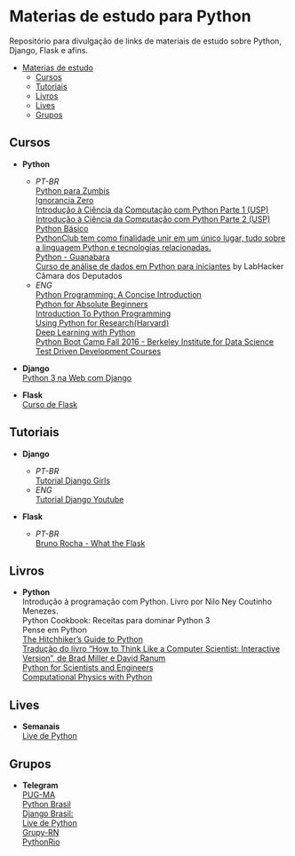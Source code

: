# Materias de estudo para Python
Repositório para divulgação de links de materiais de estudo sobre Python, Django, Flask e afins.

<!-- TOC -->

- [Materias de estudo](#materias-de-estudo)
    - [Cursos](#cursos)
    - [Tutoriais](#tutoriais)
    - [Livros](#livros)
    - [Lives](#lives)
    - [Grupos](#grupos)

<!-- /TOC -->

## Cursos
- **Python**
     - *PT-BR*
          </br>[Python para Zumbis](https://www.pycursos.com/python-para-zumbis/)
          </br>[Ignorancia Zero](https://www.youtube.com/playlist?list=PLfCKf0-awunOu2WyLe2pSD2fXUo795xRe)
          </br>[Introdução à Ciência da Computação com Python Parte 1 (USP)](https://www.coursera.org/learn/ciencia-computacao-python-conceitos)
          </br>[Introdução à Ciência da Computação com Python Parte 2 (USP)](https://www.coursera.org/learn/ciencia-computacao-python-conceitos-2)
          </br>[Python Básico](https://solyd.com.br/treinamentos/python-basico)
          </br>[PythonClub tem como finalidade unir em um único lugar, tudo sobre a linguagem Python e tecnologias relacionadas.](http://pythonclub.com.br/)
          </br>[Python - Guanabara](https://www.youtube.com/playlist?list=PLHz_AreHm4dlKP6QQCekuIPky1CiwmdI6)
          </br>[Curso de análise de dados em Python para iniciantes](https://www.youtube.com/playlist?list=PLqiFjCF_dtcymXtdjwAP4s7tRoW4CYwnH) by LabHacker Câmara dos Deputados
    - *ENG*
          </br>[Python Programming: A Concise Introduction](https://www.coursera.org/learn/python-programming-introduction)
          </br>[Python for Absolute Beginners](https://www.udemy.com/python-for-absolute-beginners-u/)
          </br>[Introduction To Python Programming](https://www.udemy.com/pythonforbeginnersintro/)
          </br>[Using Python for Research(Harvard)](https://www.edx.org/course/using-python-research-harvardx-ph526x)
          </br>[Deep Learning with Python](http://www.fast.ai/)
          </br>[Python Boot Camp Fall 2016 - Berkeley Institute for Data Science](https://www.youtube.com/playlist?list=PLKW2Azk23ZtSeBcvJi0JnL7PapedOvwz9)
          </br>[Test Driven Development Courses](https://testdriven.io/version-two/)

- **Django**
          </br>[Python 3 na Web com Django](https://www.udemy.com/python-3-na-web-com-django-basico-intermediario/)

- **Flask**
          </br>[Curso de Flask](https://www.youtube.com/playlist?list=PL3BqW_m3m6a05ALSBW02qDXmfDKIip2KX)
          

## Tutoriais
- **Django**
    - *PT-BR*
          </br>[Tutorial Django Girls](https://tutorial.djangogirls.org/pt/)
    - *ENG*
          </br>[Tutorial Django Youtube](https://www.youtube.com/watch?v=FNQxxpM1yOs&list=PLQVvvaa0QuDeA05ZouE4OzDYLHY-XH-Nd)

- **Flask**
    - *PT-BR*
          </br>[Bruno Rocha - What the Flask](http://pythonclub.com.br/what-the-flask-pt-1-introducao-ao-desenvolvimento-web-com-python.html)

## Livros
- **Python**
          </br>Introdução à programação com Python. Livro por Nilo Ney Coutinho Menezes.
          </br>Python Cookbook: Receitas para dominar Python 3
          </br>Pense em Python
          </br>[The Hitchhiker’s Guide to Python](http://docs.python-guide.org/en/latest/)
          </br>[Tradução do livro “How to Think Like a Computer Scientist: Interactive Version”, de Brad Miller e David Ranum](https://panda.ime.usp.br/pensepy/static/pensepy/index.html)
          </br>[Python for Scientists and Engineers](https://www.pythonforengineers.com/python-for-scientists-and-engineers/)
          </br>[Computational Physics with Python](http://www.fizika.unios.hr/rf/wp-content/uploads/sites/67/2011/02/CPwP.pdf)

## Lives
- **Semanais**
          </br>[Live de Python](https://www.youtube.com/user/mendesesduardo)

## Grupos
- **Telegram**
  </br>[PUG-MA](https://t.me/pugma)
  </br>[Python Brasil](https://t.me/pythonbr)
  </br>[Django Brasil:](https://t.me/djangobrasil)
  </br>[Live de Python](https://t.me/livepython)
  </br>[Grupy-RN](https://t.me/GrupyRN)
  </br>[PythonRio](https://t.me/PythonRio)
